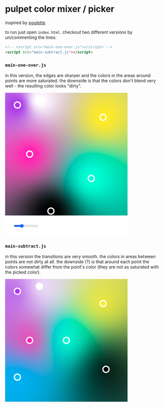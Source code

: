 # pulpet color mixer / picker

inspired by [poulette](https://github.com/grgrdvrt/poulette).

to run just open `index.html`. checkout two different versions by un/commenting the lines:

```html
<!-- <script src="main-one-over.js"></script> -->
<script src="main-subtract.js"></script>
```


### `main-one-over.js`

in this version, the edges are sharper and the colors in the areas around points are more saturated. the downside is that the colors don't blend very well - the resulting color looks "dirty".

![one over](one-over.png)


### `main-subtract.js`

in this version the transitions are very smooth. the colors in areas between points are not dirty at all. the downside (?) is that around each point the colors somewhat differ from the point's color (they are not as saturated with the picked color).

![subtract](subtract.png)
